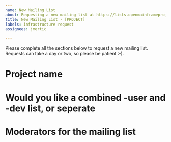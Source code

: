 ```yaml
---
name: New Mailing List
about: Requesting a new mailing list at https://lists.openmainframeproject.org
title: New Mailing List - [PROJECT]
labels: infrastructure request
assignees: jmertic

---
```


Please complete all the sections below to request a new mailing list. Requests can take a day or two, so please be patient :-).

# Project name

# Would you like a combined -user and -dev list, or seperate

# Moderators for the mailing list
